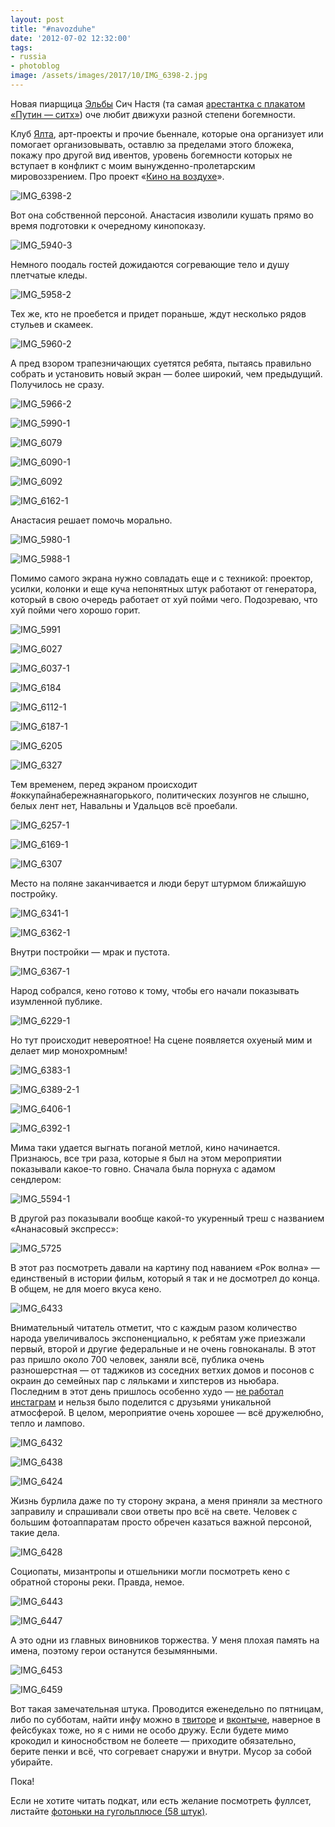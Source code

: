 ```yaml
---
layout: post
title: "#navozduhe"
date: '2012-07-02 12:32:00'
tags:
- russia
- photoblog
image: /assets/images/2017/10/IMG_6398-2.jpg
---
```


Новая пиарщица [Эльбы](http://b-kontur.ru)&nbsp;Сич Настя (та самая [арестантка с плакатом «Путин — ситх»](http://echo.msk.ru/blog/alshevskix/838055-echo/)) оче любит движухи разной степени богемности.

Клуб [Ялта](http://bigcitybuzz.ru/2011/07/bar-yalta/), арт-проекты и прочие бьеннале, которые она организует или помогает организовывать, оставлю за пределами этого бложека, покажу про другой вид ивентов, уровень богемности которых не вступает в конфликт с моим вынужденно-пролетарским мировоззрением. Про проект «[Кино на воздухе](http://itsmycity.ru/blog/post/id/1947)».

![IMG_6398-2](/assets/images/2017/10/IMG_6398-2.jpg)

Вот она собственной персоной. Анастасия изволили кушать прямо во время подготовки к очередному кинопоказу.

![IMG_5940-3](/assets/images/2017/10/IMG_5940-3.jpg)

Немного поодаль гостей дожидаются согревающие тело и душу плетчатые кледы.

![IMG_5958-2](/assets/images/2017/10/IMG_5958-2.jpg)

Тех же, кто не проебется и придет пораньше, ждут несколько рядов стульев и скамеек.

![IMG_5960-2](/assets/images/2017/10/IMG_5960-2.jpg)

А пред взором трапезничающих суетятся ребята, пытаясь правильно собрать и установить новый экран — более широкий, чем предыдущий. Получилось не сразу.

![IMG_5966-2](/assets/images/2017/10/IMG_5966-2.jpg)

![IMG_5990-1](/assets/images/2017/10/IMG_5990-1.jpg)

![IMG_6079](/assets/images/2017/10/IMG_6079.jpg)

![IMG_6090-1](/assets/images/2017/10/IMG_6090-1.jpg)

![IMG_6092](/assets/images/2017/10/IMG_6092.jpg)

![IMG_6162-1](/assets/images/2017/10/IMG_6162-1.jpg)

Анастасия решает помочь морально.

![IMG_5980-1](/assets/images/2017/10/IMG_5980-1.jpg)

![IMG_5988-1](/assets/images/2017/10/IMG_5988-1.jpg)

Помимо самого экрана нужно совладать еще и с техникой: проектор, усилки, колонки и еще куча непонятных штук работают от генератора, который в свою очередь работает от хуй пойми чего. Подозреваю, что хуй пойми чего хорошо горит.

![IMG_5991](/assets/images/2017/10/IMG_5991.jpg)

![IMG_6027](/assets/images/2017/10/IMG_6027.jpg)

![IMG_6037-1](/assets/images/2017/10/IMG_6037-1.jpg)

![IMG_6184](/assets/images/2017/10/IMG_6184.jpg)

![IMG_6112-1](/assets/images/2017/10/IMG_6112-1.jpg)

![IMG_6187-1](/assets/images/2017/10/IMG_6187-1.jpg)

![IMG_6205](/assets/images/2017/10/IMG_6205.jpg)

![IMG_6327](/assets/images/2017/10/IMG_6327.jpg)

Тем временем, перед экраном происходит #оккупайнабережнаянагорького, политических лозунгов не слышно, белых лент нет, Навальны и Удальцов всё проебали.

![IMG_6257-1](/assets/images/2017/10/IMG_6257-1.jpg)

![IMG_6169-1](/assets/images/2017/10/IMG_6169-1.jpg)

![IMG_6307](/assets/images/2017/10/IMG_6307.jpg)

Место на поляне заканчивается и люди берут штурмом ближайшую постройку.

![IMG_6341-1](/assets/images/2017/10/IMG_6341-1.jpg)

![IMG_6362-1](/assets/images/2017/10/IMG_6362-1.jpg)

Внутри постройки — мрак и пустота.

![IMG_6367-1](/assets/images/2017/10/IMG_6367-1.jpg)

Народ собрался, кено готово к тому, чтобы его начали показывать изумленной публике.

![IMG_6229-1](/assets/images/2017/10/IMG_6229-1.jpg)

Но тут происходит невероятное! На сцене появляется охуеный мим и делает мир монохромным!

![IMG_6383-1](/assets/images/2017/10/IMG_6383-1.jpg)

![IMG_6389-2-1](/assets/images/2017/10/IMG_6389-2-1.jpg)

![IMG_6406-1](/assets/images/2017/10/IMG_6406-1.jpg)

![IMG_6392-1](/assets/images/2017/10/IMG_6392-1.jpg)

Мима таки удается выгнать поганой метлой, кино начинается. Признаюсь, все три раза, которые я был на этом мероприятии показывали какое-то говно. Сначала была порнуха с адамом сендлером:

![IMG_5594-1](/assets/images/2017/10/IMG_5594-1.jpg)

В другой раз показывали вообще какой-то укуренный треш с названием «Ананасовый экспресс»:

![IMG_5725](/assets/images/2017/10/IMG_5725.jpg)

В этот раз посмотреть давали на картину под наванием «Рок волна» — единственый в истории фильм, который я так и не досмотрел до конца. В общем, не для моего вкуса кено.

![IMG_6433](/assets/images/2017/10/IMG_6433.jpg)

Внимательный читатель отметит, что с каждым разом количество народа увеличивалось экспоненциально, к ребятам уже приезжали первый, второй и другие федеральные и не очень говноканалы. В этот раз пришло около 700 человек, заняли всё, публика очень разношерстная — от таджиков из соседних ветхих домов и посонов с окраин до семейных пар с ляльками и хипстеров из ньюбара. Последним в этот день пришлось особенно худо — [не работал инстаграм](http://www.vesti.ru/doc.html?id=837608&cid=780) и нельзя было поделится с друзьями уникальной атмосферой. В целом, мероприятие очень хорошее — всё дружелюбно, тепло и лампово.

![IMG_6432](/assets/images/2017/10/IMG_6432.jpg)

![IMG_6438](/assets/images/2017/10/IMG_6438.jpg)

![IMG_6424](/assets/images/2017/10/IMG_6424.jpg)

Жизнь бурлила даже по ту сторону экрана, а меня приняли за местного заправилу и спрашивали свои ответы про всё на свете. Человек с большим фотоаппаратам просто обречен казаться важной персоной, такие дела.

![IMG_6428](/assets/images/2017/10/IMG_6428.jpg)

Социопаты, мизантропы и отшельники могли посмотреть кено с обратной стороны реки. Правда, немое.

![IMG_6443](/assets/images/2017/10/IMG_6443.jpg)

![IMG_6447](/assets/images/2017/10/IMG_6447.jpg)

А это одни из главных виновников торжества. У меня плохая память на имена, поэтому герои останутся безымянными.

![IMG_6453](/assets/images/2017/10/IMG_6453.jpg)

![IMG_6459](/assets/images/2017/10/IMG_6459.jpg)

Вот такая замечательная штука. Проводится еженедельно по пятницам, либо по субботам, найти инфу можно в [твиторе](https://twitter.com/navozduhe) и [вконтыче](http://vk.com/navozduhe), наверное в фейсбуках тоже, но я с ними не особо дружу. Если будете мимо крокодил и киноснобством не болеете — приходите обязательно, берите пенки и всё, что согревает снаружи и внутри. Мусор за собой убирайте.

Пока!

Если не хотите читать подкат, или есть желание посмотреть фуллсет, листайте&nbsp;[фотоньки на гугольплюсе&nbsp;(58 штук)](https://plus.google.com/photos/114315647473517551015/albums/5760220533695769761?authkey=CL2x-O_DnsDRCg).

